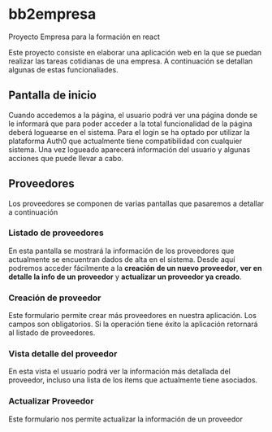 # bb2empresa
Proyecto Empresa para la formación en react

Este proyecto consiste en elaborar una aplicación web en la que se puedan realizar las tareas cotidianas de una empresa. A continuación se detallan algunas de estas funcionaliades.

## Pantalla de inicio
Cuando accedemos a la página, el usuario podrá ver una página donde se le informará que para poder acceder a la total funcionalidad de la página deberá loguearse en el sistema.
Para el login se ha optado por utilizar la plataforma Auth0 que actualmente tiene compatibilidad con cualquier sistema. Una vez logueado aparecerá información del usuario y algunas acciones que puede llevar a cabo.

## Proveedores
Los proveedores se componen de varias pantallas que pasaremos a detallar a continuación
### Listado de proveedores
En esta pantalla se mostrará la información de los proveedores que actualmente se encuentran dados de alta en el sistema. Desde aquí podremos acceder fácilmente a la **creación de un nuevo proveedor**, **ver en detalle la info de un proveedor** y **actualizar un proveedor ya creado**.

### Creación de proveedor
Este formulario permite crear más proveedores en nuestra aplicación. Los campos son obligatorios. Si la operación tiene éxito la aplicación retornará al listado de proveedores.

### Vista detalle del proveedor
En esta vista el usuario podrá ver la información más detallada del proveedor, incluso una lista de los items que actualmente tiene asociados.

### Actualizar Proveedor
Este formulario nos permite actualizar la información de un proveedor
